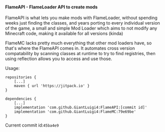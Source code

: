 #### FlameAPI - FlameLoader API to create mods

FlameAPI is what lets you make mods with FlameLoader, without spending weeks just finding the classes, and years porting to every individual version of the game, a small and simple Mod Loader which aims to not modify any Minecraft code, making it available for all versions (kinda)

FlameMC lacks pretty much everything that other mod loaders have, so that's where the FlameAPI comes in. It automates cross version compatability by scanning classes at runtime to try to find registries, then using reflection allows you to access and use those.

Usage:
```
repositories {
    [...]
    maven { url 'https://jitpack.io' }
}

dependencies {
    [...]
    implementation 'com.github.GiantLuigi4:FlameAPI:[commit id]'
    implementation 'com.github.GiantLuigi4:FlameMC:79e69be'
}
```

Current commit id:`45ba4e9`

